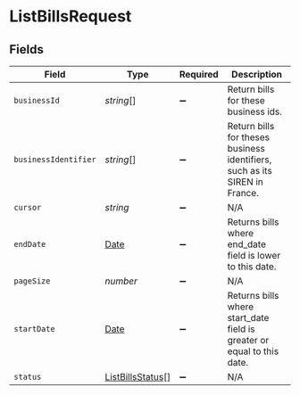 # ListBillsRequest


## Fields

| Field                                                                                         | Type                                                                                          | Required                                                                                      | Description                                                                                   |
| --------------------------------------------------------------------------------------------- | --------------------------------------------------------------------------------------------- | --------------------------------------------------------------------------------------------- | --------------------------------------------------------------------------------------------- |
| `businessId`                                                                                  | *string*[]                                                                                    | :heavy_minus_sign:                                                                            | Return bills for these business ids.                                                          |
| `businessIdentifier`                                                                          | *string*[]                                                                                    | :heavy_minus_sign:                                                                            | Return bills for theses business identifiers, such as its SIREN in France.                    |
| `cursor`                                                                                      | *string*                                                                                      | :heavy_minus_sign:                                                                            | N/A                                                                                           |
| `endDate`                                                                                     | [Date](https://developer.mozilla.org/en-US/docs/Web/JavaScript/Reference/Global_Objects/Date) | :heavy_minus_sign:                                                                            | Returns bills where end_date field is lower to this date.                                     |
| `pageSize`                                                                                    | *number*                                                                                      | :heavy_minus_sign:                                                                            | N/A                                                                                           |
| `startDate`                                                                                   | [Date](https://developer.mozilla.org/en-US/docs/Web/JavaScript/Reference/Global_Objects/Date) | :heavy_minus_sign:                                                                            | Returns bills where start_date field is greater or equal to this date.                        |
| `status`                                                                                      | [ListBillsStatus](../../models/operations/listbillsstatus.md)[]                               | :heavy_minus_sign:                                                                            | N/A                                                                                           |